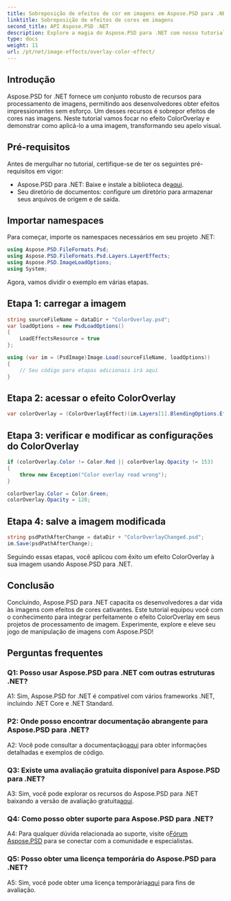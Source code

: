```yaml
---
title: Sobreposição de efeitos de cor em imagens em Aspose.PSD para .NET
linktitle: Sobreposição de efeitos de cores em imagens
second_title: API Aspose.PSD .NET
description: Explore a magia do Aspose.PSD para .NET com nosso tutorial sobre sobreposição de efeitos de cores. Eleve seu jogo de processamento de imagem sem esforço.
type: docs
weight: 11
url: /pt/net/image-effects/overlay-color-effect/
---
```

## Introdução

Aspose.PSD for .NET fornece um conjunto robusto de recursos para processamento de imagens, permitindo aos desenvolvedores obter efeitos impressionantes sem esforço. Um desses recursos é sobrepor efeitos de cores nas imagens. Neste tutorial vamos focar no efeito ColorOverlay e demonstrar como aplicá-lo a uma imagem, transformando seu apelo visual.

## Pré-requisitos

Antes de mergulhar no tutorial, certifique-se de ter os seguintes pré-requisitos em vigor:

-  Aspose.PSD para .NET: Baixe e instale a biblioteca de[aqui](https://releases.aspose.com/psd/net/).
- Seu diretório de documentos: configure um diretório para armazenar seus arquivos de origem e de saída.

## Importar namespaces

Para começar, importe os namespaces necessários em seu projeto .NET:

```csharp
using Aspose.PSD.FileFormats.Psd;
using Aspose.PSD.FileFormats.Psd.Layers.LayerEffects;
using Aspose.PSD.ImageLoadOptions;
using System;
```

Agora, vamos dividir o exemplo em várias etapas.

## Etapa 1: carregar a imagem

```csharp
string sourceFileName = dataDir + "ColorOverlay.psd";
var loadOptions = new PsdLoadOptions()
{
    LoadEffectsResource = true
};

using (var im = (PsdImage)Image.Load(sourceFileName, loadOptions))
{
    // Seu código para etapas adicionais irá aqui
}
```

## Etapa 2: acessar o efeito ColorOverlay

```csharp
var colorOverlay = (ColorOverlayEffect)(im.Layers[1].BlendingOptions.Effects[0]);
```

## Etapa 3: verificar e modificar as configurações do ColorOverlay

```csharp
if (colorOverlay.Color != Color.Red || colorOverlay.Opacity != 153)
{
    throw new Exception("Color overlay read wrong");
}

colorOverlay.Color = Color.Green;
colorOverlay.Opacity = 128;
```

## Etapa 4: salve a imagem modificada

```csharp
string psdPathAfterChange = dataDir + "ColorOverlayChanged.psd";
im.Save(psdPathAfterChange);
```

Seguindo essas etapas, você aplicou com êxito um efeito ColorOverlay à sua imagem usando Aspose.PSD para .NET.

## Conclusão

Concluindo, Aspose.PSD para .NET capacita os desenvolvedores a dar vida às imagens com efeitos de cores cativantes. Este tutorial equipou você com o conhecimento para integrar perfeitamente o efeito ColorOverlay em seus projetos de processamento de imagem. Experimente, explore e eleve seu jogo de manipulação de imagens com Aspose.PSD!

## Perguntas frequentes

### Q1: Posso usar Aspose.PSD para .NET com outras estruturas .NET?

A1: Sim, Aspose.PSD for .NET é compatível com vários frameworks .NET, incluindo .NET Core e .NET Standard.

### P2: Onde posso encontrar documentação abrangente para Aspose.PSD para .NET?

A2: Você pode consultar a documentação[aqui](https://reference.aspose.com/psd/net/) para obter informações detalhadas e exemplos de código.

### Q3: Existe uma avaliação gratuita disponível para Aspose.PSD para .NET?

A3: Sim, você pode explorar os recursos do Aspose.PSD para .NET baixando a versão de avaliação gratuita[aqui](https://releases.aspose.com/).

### Q4: Como posso obter suporte para Aspose.PSD para .NET?

 A4: Para qualquer dúvida relacionada ao suporte, visite o[Fórum Aspose.PSD](https://forum.aspose.com/c/psd/34) para se conectar com a comunidade e especialistas.

### Q5: Posso obter uma licença temporária do Aspose.PSD para .NET?

 A5: Sim, você pode obter uma licença temporária[aqui](https://purchase.aspose.com/temporary-license/) para fins de avaliação.